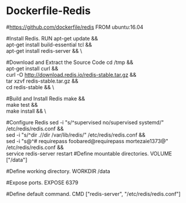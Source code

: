 # Dockerfile-Redis

#https://github.com/dockerfile/redis
FROM ubuntu:16.04

#Install Redis.
RUN apt-get update && \
    apt-get install build-essential tcl && \
    apt-get install redis-server && \

#Download and Extract the Source Code
    cd /tmp && \
    apt-get install curl && \
    curl -O http://download.redis.io/redis-stable.tar.gz && \
    tar xzvf redis-stable.tar.gz && \
    cd redis-stable && \
   
#Build and Install Redis
    make && \
    make test  && \
    make install && \
    
#Configure Redis
    sed -i "s/^supervised no/supervised systemd/" /etc/redis/redis.conf && \
    sed -i "s/^dir \.\//dir \/var\/lib\/redis/" /etc/redis/redis.conf && \
    sed -i "s@^# requirepass foobared@requirepass mortezaie1373@"  /etc/redis/redis.conf && \
    service redis-server restart
#Define mountable directories.
  VOLUME ["/data"]

#Define working directory.
WORKDIR /data

#Expose ports.
EXPOSE 6379

#Define default command.
CMD ["redis-server", "/etc/redis/redis.conf"]
